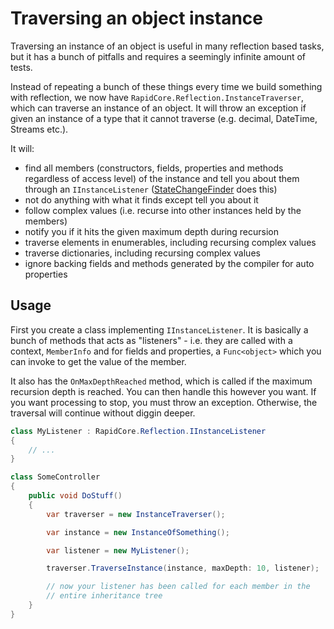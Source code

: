 # Traversing an object instance

Traversing an instance of an object is useful in many reflection based tasks, but it has a bunch of pitfalls and requires a seemingly infinite amount of tests.

Instead of repeating a bunch of these things every time we build something with reflection, we now have `RapidCore.Reflection.InstanceTraverser`, which can traverse an instance of an object. It will throw an exception if given an instance of a type that it cannot traverse (e.g. decimal, DateTime, Streams etc.).

It will:

- find all members (constructors, fields, properties and methods regardless of access level) of the instance and tell you about them through an `IInstanceListener` ([StateChangeFinder](../../Diffing/StateChangeFinder) does this)
- not do anything with what it finds except tell you about it
- follow complex values (i.e. recurse into other instances held by the members)
- notify you if it hits the given maximum depth during recursion
- traverse elements in enumerables, including recursing complex values
- traverse dictionaries, including recursing complex values
- ignore backing fields and methods generated by the compiler for auto properties


## Usage

First you create a class implementing `IInstanceListener`. It is basically a bunch of methods that acts as "listeners" - i.e. they are called with a context, `MemberInfo` and for fields and properties, a `Func<object>`  which you can invoke to get the value of the member.

It also has the `OnMaxDepthReached` method, which is called if the maximum recursion depth is reached. You can then handle this however you want. If you want processing to stop, you must throw an exception. Otherwise, the traversal will continue without diggin deeper.

```csharp
class MyListener : RapidCore.Reflection.IInstanceListener
{
    // ...
}

class SomeController
{
    public void DoStuff()
    {
        var traverser = new InstanceTraverser();

        var instance = new InstanceOfSomething();

        var listener = new MyListener();

        traverser.TraverseInstance(instance, maxDepth: 10, listener);

        // now your listener has been called for each member in the
        // entire inheritance tree
    }
}
```